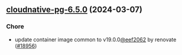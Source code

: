 

## [cloudnative-pg-6.5.0](https://github.com/truecharts/charts/compare/cloudnative-pg-6.4.0...cloudnative-pg-6.5.0) (2024-03-07)

### Chore



- update container image common to v19.0.0[@eef2062](https://github.com/eef2062) by renovate ([#18956](https://github.com/truecharts/charts/issues/18956))